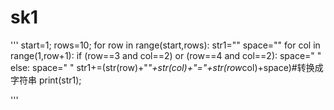 # sk1
'''
start=1;
rows=10;
for row in range(start,rows):
    str1=""
    space=""
    for col in range(1,row+1):
        if (row==3 and col==2) or (row==4 and col==2):
            space="  "
        else:
            space=" "
        str1+=(str(row)+"*"+str(col)+"="+str(row*col)+space)#转换成字符串
    print(str1);

'''
